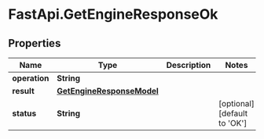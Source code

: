 # FastApi.GetEngineResponseOk

## Properties

Name | Type | Description | Notes
------------ | ------------- | ------------- | -------------
**operation** | **String** |  | 
**result** | [**GetEngineResponseModel**](GetEngineResponseModel.md) |  | 
**status** | **String** |  | [optional] [default to &#39;OK&#39;]


